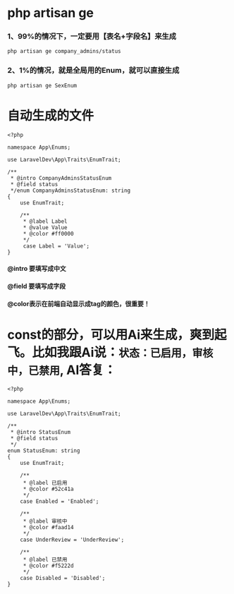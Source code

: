 # php artisan ge 
### 1、99%的情况下，一定要用【表名+字段名】来生成
```
php artisan ge company_admins/status
```

### 2、1%的情况，就是全局用的Enum，就可以直接生成

```
php artisan ge SexEnum
```

# 自动生成的文件
```
<?php  
  
namespace App\Enums;  
  
use LaravelDev\App\Traits\EnumTrait;  
  
/**  
 * @intro CompanyAdminsStatusEnum  
 * @field status  
 */enum CompanyAdminsStatusEnum: string  
{  
    use EnumTrait;  
  
    /**  
     * @label Label  
     * @value Value  
     * @color #ff0000  
     */    
     case Label = 'Value';  
}
```
#### @intro 要填写成中文
#### @field 要填写成字段
#### @color表示在前端自动显示成tag的颜色，很重要！


# const的部分，可以用Ai来生成，爽到起飞。比如我跟Ai说：`状态：已启用，审核中，已禁用`, AI答复：
```
<?php

namespace App\Enums;

use LaravelDev\App\Traits\EnumTrait;

/**
 * @intro StatusEnum
 * @field status
 */
enum StatusEnum: string
{
    use EnumTrait;

    /**
     * @label 已启用
     * @color #52c41a
     */
    case Enabled = 'Enabled';

    /**
     * @label 审核中
     * @color #faad14
     */
    case UnderReview = 'UnderReview';

    /**
     * @label 已禁用
     * @color #f5222d
     */
    case Disabled = 'Disabled';
}
```

